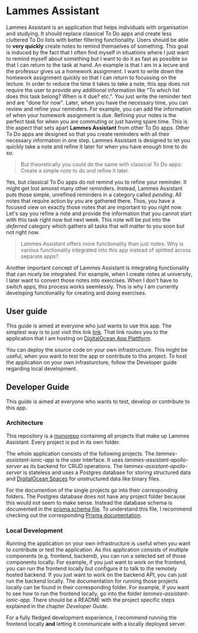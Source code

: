 # Lammes Assistant

Lammes Assistant is an application that helps individuals with organisation and studying. It should replace classical To Do apps and create less cluttered To Do lists with better filtering functionality. Users should be able to **very quickly** create notes to remind themselves of something. This goal is induced by the fact that I often find myself in situations where I just want to remind myself about something but I want to do it as fast as possible so that I can return to the task at hand. An example is that I am in a lecure and the professur gives us a homework assignment. I want to write down the homework assignment quickly so that I can return to focussing on the lecture. In order to reduce the time it takes to take a note, this app does not require the user to provide any additional information like "To which list does this task belong? When is it due? etc.". You just write the reminder text and are "done for now". Later, when you have the necessary time, you can review and refine your reminders. For example, you can add the information of when your homework assignment is due. Refining your notes is the perfect task for when you are commuting or just having spare time. This is the aspect that sets apart **Lammes Assistant** from other To Do apps. Other To Do apps are designed so that you create reminders with all their necessary information in one step. Lammes Assistant is designed to let you quickly take a note and refine it later for when you have enough time to do so.

> But theoretically you could do the same with classical To Do apps: Create a simple note to do and refine it later.

Yes, but classical To Do apps do not remind you to refine your reminder. It might get lost amonst many other reminders. Instead, Lammes Assistant puts those simple, unrefined reminders in a category called *pending*. All notes that require action by you are gathered there. Thus, you have a focused view on exactly those notes that are important to you right now. Let's say you refine a note and provide the information that you cannot start with this task right now but next week. This note will be put into the *deferred* category which gathers all tasks that will matter to you soon but not right now.

> Lammes Assistant offers more functionality than just notes. Why is various functionality integrated into this app instead of splitted across separate apps?

Another important concept of Lammes Assistant is integrating functionality that can nicely be integrated. For example, when I create notes at university, I later want to convert those notes into exercises. When I don't have to switch apps, this process works seemlessly. This is why I am currently developing functionality for creating and doing exercises.

## User guide

This guide is aimed at everyone who just wants to use this app. The simplest way is to just visit this link [link](https://lammes-assistant-5m7y3.ondigitalocean.app/). That link routes you to the application that I am hosting on [DigitalOcean App Plattform](https://www.digitalocean.com/products/app-platform/).

You can deploy the source code on your own infrastructure. This might be useful, when you want to test the app or contribute to this project. To host the application on your own infrasturcture, follow the Developer guide regarding local development.

## Developer Guide

This guide is aimed at everyone who wants to test, develop or contribute to this app.

### Architecture

This repository is a [monorepo](https://en.wikipedia.org/wiki/Monorepo) containing all projects that make up Lammes Assistant. Every project is put in its own folder.

The whole application consists of the following projects. The *lammes-assistant-ionic-app* is the user interface. It uses *lammes-assistant-apollo-server* as its backend for CRUD operations. The *lammes-assistant-apollo-server* is stateless and uses a Postgres database for storing structured data and [DigitalOcean Spaces](https://www.digitalocean.com/products/spaces/) for unstructured data like binary files.

For the documention of the single projects go into their corresponding folders. The Postgres database does not have any project folder because this would not seem to make sense. Instead the database schema is documented in the [prisma.schema file](https://github.com/simon-lammes/lammes-assistant/blob/master/lammes-assistant-apollo-server/prisma/schema.prisma). To understand this file, I recommend checking out the corresponding [Prisma documentation](https://www.prisma.io/docs/concepts/components/prisma-schema).

### Local Development

Running the application on your own infrastructure is useful when you want to contribute or test the application. As this application consists of multiple components (e.g. frontend, backend), you can run a selected set of those components locally. For example, if you just want to work on the frontend, you can run the frontend locally but configure it to talk to the remotely hosted backend. If you just want to work on the backend API, you can just run the backend locally. The documentation for running those projects locally can be found in their corresponding folder. For example, if you want to see how to run the frontend locally, go into the folder *lammes-assistant-ionic-app.* There should be a README with the project specific steps explained in the chapter *Developer Guide.*

For a fully fledged development experience, I recommend running the frontend locally **and** letting it communicate with a locally deployed server.
